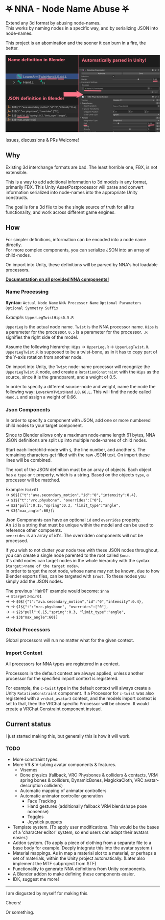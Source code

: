 # ⛧ NNA - Node Name Abuse ⛧
Extend any 3d format by abusing node-names.\
This works by naming nodes in a specific way, and by serializing JSON into node-names.

This project is an abomination and the sooner it can burn in a fire, the better.

![](./Docs/img/nna-example.png)

Issues, discussions & PRs Welcome!

## Why
Existing 3d interchange formats are bad. The least horrible one, FBX, is not extensible.

This is a way to add additional information to 3d models in any format, primarily FBX.
This Unity AssetPostprocessor will parse and convert information serialized into node-names into the appropriate Unity constructs.

The goal is for a 3d file to be the single source of truth for all its functionality, and work across different game engines.

## How
For simpler definitions, information can be encoded into a node name directly.\
For more complex components, you can serialize JSON into an array of child-nodes.

On import into Unity, these definitions will be parsed by NNA's hot loadable processors.

**[Documantation on all provided NNA components!](Docs/Components.md)**

### Name Processing
**Syntax:** `Actual Node Name` `NNA Processor Name` `Optional Parameters` `Optional Symmetry Suffix`

*Example:* `UpperLegTwistHips0.5.R`

`UpperLeg` is the actual node name.
`Twist` is the NNA processor name.
`Hips` is a parameter for the processor.
`0.5` is a parameter for the processor.
`.R` signifies the right side of the model.

Assume the following hierarchy: `Hips` → `UpperLeg.R` → `UpperLegTwist.R`.\
`UpperLegTwist.R` is supposed to be a twist-bone, as in it has to copy part of the Y-axis rotation from another node.

On import into Unity, the `Twist` node-name processor will recognize the `UpperLegTwist.R` node, and create a `RotationConstraint` with the `Hips` as the source, since it is the grandparent, and a weight of 0.5.

In order to specify a different source-node and weight, name the node the following way: `LowerArmTwistHand.L0.66.L`.
This will find the node called `Hand.L` and assign a weight of 0.66.

### Json Components
In order to specify a component with JSON, add one or more numbered child nodes to your target component.

Since to Blender allows only a maximum node-name length 61 bytes, NNA JSON definitions are split up into multiple node-names of child nodes.

Start each line/child-node with `$`, the line number, and another `$`. The remaining characters get filled with the raw JSON text. On import these lines will be combined.

The root of the JSON definition must be an array of objects. Each object has a `type` or `t` property, which is a string. Based on the objects `type`, a processor will be matched.

Example:
`Hair01`\
→ `$0$[{"t":"ava.secondary_motion","id":"0","intensity":0.4},`\
→ `$1${"t":"vrc.physbone", "overrides":["0"],`\
→ `$2$"pull":0.15,"spring":0.3, "limit_type":"angle",`\
→ `$3$"max_angle":60}]`\

Json Components can have an optional `id` and `overrides` property.\
An `id` is a string that must be unique within the model and can be used to reference other compoents.\
`overrides` is an array of id's. The overridden components will not be processed.

If you wish to not clutter your node tree with these JSON nodes throughout, you can create a single node parented to the root called `$nna`.\
It's child nodes can target nodes in the whole hierarchy with the syntax `$target:<name of the target node>`.\
In order to target the root node, whose name may not be known, due to how Blender exports files, can be targeted with `$root`. To these nodes you simply add the JSON nodes.

The previous 'Hair01' example would become:
`$nna`\
→ `$target:Hair01`\
→ → `$0$[{"t":"ava.secondary_motion","id":"0","intensity":0.4},`\
→ → `$1${"t":"vrc.physbone", "overrides":["0"],`\
→ → `$2$"pull":0.15,"spring":0.3, "limit_type":"angle",`\
→ → `$3$"max_angle":60}]`

### Global Processors
Global processors will run no matter what for the given context.

### Import Context
All processors for NNA types are registered in a context.

Processors in the default context are always applied, unless another processor for the specified import context is registered.

For example, the `c-twist` type in the default context will always create a Unity `RotationConstraint` component.
If a Processor for `c-twist` was also registered with a `vrchat_avatar3` context, and the models import context is set to that, then the VRChat specific Processor will be chosen. It would create a VRChat Constraint component instead.

## Current status
I just started making this, but generally this is how it will work.

### TODO
* More constraint types.
* More VR & V-tubing avatar components & features.
	* Visemes
	* Bone physics (fallback, VRC Physbones & colliders & contacts, VRM spring bones & colliders, DynamicBones, MagickaCloth, VRC avatar-description colliders)
	* Automatic mapping of animator controllers
	* Automatic animator controller generation
		* Face Tracking
		* Hand gestures (additionally fallback VRM blendshape pose nonsense)
		* Toggles
		* Joystick puppets
* Template system. (To apply user modifications. This would be the bases of a 'character editor' system, so end users can adapt their avatars easier.)
* Addon system. (To apply a piece of clothing from a separate file to a base body for example. Deeply integrate this into the avatar system.)
* Material mappings. As in map a material slot to a material, or perhaps a set of materials, within the Unity project automatically. (Later also implement the MTF subproject from STF)
* Functionality to generate NNA definitions from Unity components.
* A Blender addon to make defining these components easier.
* IDK, suggest me more!

---

I am disgusted by myself for making this.

Cheers!

Or something.
